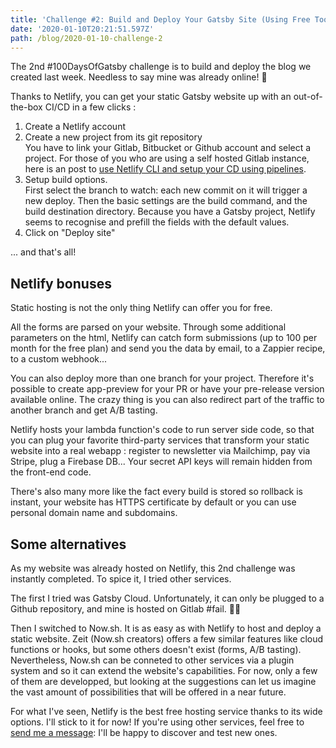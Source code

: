```yaml
---
title: 'Challenge #2: Build and Deploy Your Gatsby Site (Using Free Tools)'
date: '2020-01-10T20:21:51.597Z'
path: /blog/2020-01-10-challenge-2
---
```


The 2nd #100DaysOfGatsby challenge is to build and deploy the blog we created last week. Needless to say mine was already online! 🚀

Thanks to Netlify, you can get your static Gatsby website up with an out-of-the-box CI/CD in a few clicks :

1. Create a Netlify account
2. Create a new project from its git repository  
   You have to link your Gitlab, Bitbucket or Github account and select a project. For those of you who are using a self hosted Gitlab instance, here is an post to [use Netlify CLI and setup your CD using pipelines](https://dev.to/sidhantpanda/self-hosted-gitlab-continuous-deployment-to-netlify-49lk).
3. Setup build options.  
   First select the branch to watch: each new commit on it will trigger a new deploy. Then the basic settings are the build command, and the build destination directory. Because you have a Gatsby project, Netlify seems to recognise and prefill the fields with the default values.
4. Click on "Deploy site"

... and that's all!

## Netlify bonuses

Static hosting is not the only thing Netlify can offer you for free.

All the forms are parsed on your website. Through some additional parameters on the html, Netlify can catch form submissions (up to 100 per month for the free plan) and send you the data by email, to a Zappier recipe, to a custom webhook...

You can also deploy more than one branch for your project. Therefore it's possible to create app-preview for your PR or have your pre-release version available online. The crazy thing is you can also redirect part of the traffic to another branch and get A/B tasting.

Netlify hosts your lambda function's code to run server side code, so that you can plug your favorite third-party services that transform your static website into a real webapp : register to newsletter via Mailchimp, pay via Stripe, plug a Firebase DB... Your secret API keys will remain hidden from the front-end code.

There's also many more like the fact every build is stored so rollback is instant, your website has HTTPS certificate by default or you can use personal domain name and subdomains.

## Some alternatives

As my website was already hosted on Netlify, this 2nd challenge was instantly completed. To spice it, I tried other services.

The first I tried was Gatsby Cloud. Unfortunately, it can only be plugged to a Github repository, and mine is hosted on Gitlab #fail. 🤦‍♂️

Then I switched to Now.sh. It is as easy as with Netlify to host and deploy a static website. Zeit (Now.sh creators) offers a few similar features like cloud functions or hooks, but some others doesn't exist (forms, A/B tasting). Nevertheless, Now.sh can be conneted to other services via a plugin system and so it can extend the website's capabilities. For now, only a few of them are developped, but looking at the suggestions can let us imagine the vast amount of possibilities that will be offered in a near future.

For what I've seen, Netlify is the best free hosting service thanks to its wide options. I'll stick to it for now! If you're using other services, feel free to [send me a message](https://twitter.com/johansoulet): I'll be happy to discover and test new ones.
